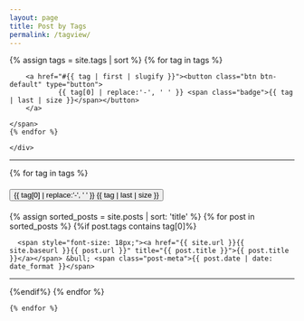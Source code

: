 ```yaml
---
layout: page
title: Post by Tags
permalink: /tagview/
---
```

<div>
    {% assign tags = site.tags | sort %}
    {% for tag in tags %}
     <span class="site-tag">

        <a href="#{{ tag | first | slugify }}"><button class="btn btn-default" type="button">
                {{ tag[0] | replace:'-', ' ' }} <span class="badge">{{ tag | last | size }}</span></button>
        </a>

    </span>
    {% endfor %}

    </div>
<hr>
<div id="index">
 

 {% for tag in tags %}
<h4>
    <a name="{{ tag[0] }}"><button class="btn btn-default" type="button">{{ tag[0] | replace:'-', ' ' }} <span class="badge"> {{ tag | last | size }}</span></button>
        </a>
</h4>
    {% assign sorted_posts = site.posts | sort: 'title' %}
    {% for post in sorted_posts %}
    {%if post.tags contains tag[0]%}

      <span style="font-size: 18px;"><a href="{{ site.url }}{{ site.baseurl }}{{ post.url }}" title="{{ post.title }}">{{ post.title }}</a></span> &bull; <span class="post-meta">{{ post.date | date: date_format }}</span>
     
 
       
 <hr>
    {%endif%}
    {% endfor %}

    {% endfor %}
</div>
